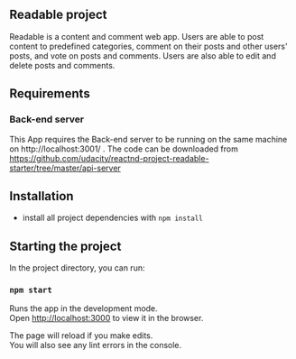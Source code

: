
## Readable project
 Readable is a content and comment web app. Users are able to post content to predefined categories, comment on their posts and other users' posts, and vote on posts and comments. Users are also able to edit and delete posts and comments.

## Requirements
### Back-end server
This App requires the Back-end server to be running on the same machine on http://localhost:3001/ .
The code can be downloaded from https://github.com/udacity/reactnd-project-readable-starter/tree/master/api-server


## Installation

* install all project dependencies with `npm install`

## Starting the project

In the project directory, you can run:

### `npm start`

Runs the app in the development mode.<br>
Open [http://localhost:3000](http://localhost:3000) to view it in the browser.

The page will reload if you make edits.<br>
You will also see any lint errors in the console.



